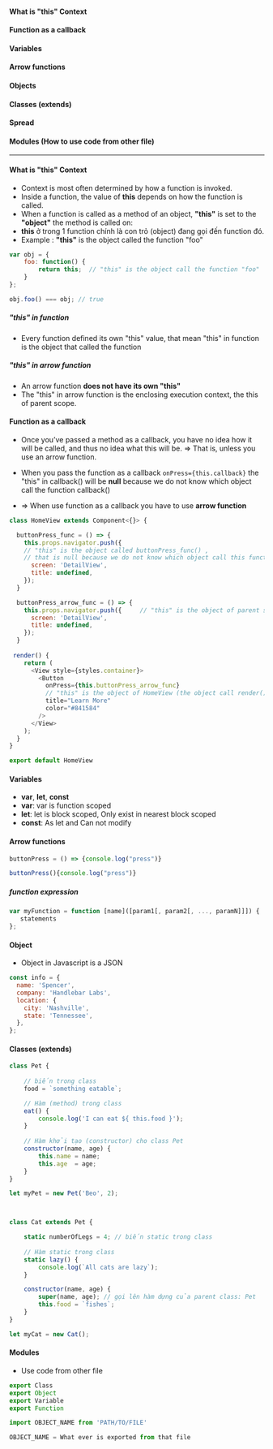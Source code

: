 #### What is "this" Context
#### Function as a callback
#### Variables
#### Arrow functions
#### Objects
#### Classes (extends)
#### Spread
#### Modules (How to use code from other file)

--------------------

#### What is "this" Context

* Context is most often determined by how a function is invoked. 
* Inside a function, the value of **this** depends on how the function is called.
* When a function is called as a method of an object, **"this"** is set to the **"object"** the method is called on:
* **this** ở trong 1 function chính là con trỏ (object) đang gọi đến function đó.
* Example : **"this"** is the object called the function "foo"

```js
var obj = {
    foo: function() {
        return this;  // "this" is the object call the function "foo"
    }
};

obj.foo() === obj; // true

```

##### "this" in function

* Every function defined its own "this" value, that mean "this" in function is the object that called the function

##### "this" in arrow function

* An arrow function **does not have its own "this"**
* The "this" in arrow function is the enclosing execution context, the this of parent scope.

#### Function as a callback

* Once you’ve passed a method as a callback, you have no idea how it will be called, and thus no idea what this will be. => That is, unless you use an arrow function.

* When you pass the function as a callback `onPress={this.callback}` the "this" in callback() will be **null** because we do not know which object call the function callback()

* => When use function as a callback you have to use **arrow function**

```js
class HomeView extends Component<{}> {

  buttonPress_func = () => {    
    this.props.navigator.push({     
    // "this" is the object called buttonPress_func() , 
    // that is null because we do not know which object call this function
      screen: 'DetailView',
      title: undefined,
    });
  }

  buttonPress_arrow_func = () => {    
    this.props.navigator.push({     // "this" is the object of parent scope
      screen: 'DetailView',
      title: undefined,
    });
  }
 
 render() {
    return (
      <View style={styles.container}>
        <Button
          onPress={this.buttonPress_arrow_func}  
          // "this" is the object of HomeView (the object call render())
          title="Learn More"
          color="#841584"
        />
      </View>
    );
  }
}

export default HomeView
```



#### Variables
* **var**, **let**, **const**
* **var**: var is function scoped 
* **let**: let is block scoped, Only exist in nearest block scoped
* **const**: As let and Can not modify


#### Arrow functions

```js
buttonPress = () => {console.log("press")} 
```

```js
buttonPress(){console.log("press")}
```

##### function expression

```js
var myFunction = function [name]([param1[, param2[, ..., paramN]]]) {
   statements
};
```
#### Object

* Object in Javascript is a JSON

```js
const info = {
  name: 'Spencer',
  company: 'Handlebar Labs',
  location: {
    city: 'Nashville',
    state: 'Tennessee',
  },
};
```

#### Classes (extends)

```js
class Pet {
    
    // biến trong class
    food = `something eatable`; 

    // Hàm (method) trong class
    eat() {
        console.log('I can eat ${ this.food }'); 
    }
    
    // Hàm khởi tạo (constructor) cho class Pet
    constructor(name, age) {
        this.name = name;
        this.age  = age;
    }
}

let myPet = new Pet('Beo', 2);



class Cat extends Pet {

    static numberOfLegs = 4; // biến static trong class
  
    // Hàm static trong class
    static lazy() { 
        console.log(`All cats are lazy`);
    }

    constructor(name, age) {
        super(name, age); // gọi lên hàm dựng của parent class: Pet
        this.food = `fishes`;
    }
}

let myCat = new Cat();

```


#### Modules
* Use code from other file

```js
export Class
export Object
export Variable
export Function
```

```js
import OBJECT_NAME from 'PATH/TO/FILE'

OBJECT_NAME = What ever is exported from that file

```
















